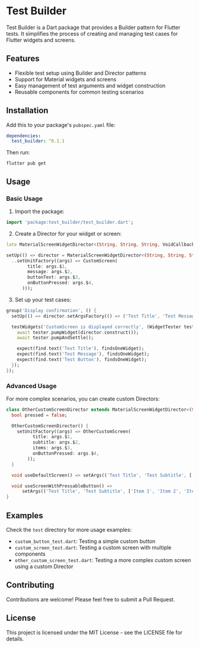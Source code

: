 # Test Builder

Test Builder is a Dart package that provides a Builder pattern for Flutter tests. It simplifies the process of creating and managing test cases for Flutter widgets and screens.

## Features

- Flexible test setup using Builder and Director patterns
- Support for Material widgets and screens
- Easy management of test arguments and widget construction
- Reusable components for common testing scenarios

## Installation

Add this to your package's `pubspec.yaml` file:

```yaml
dependencies:
  test_builder: ^0.1.1
```

Then run:

```
flutter pub get
```

## Usage

### Basic Usage

1. Import the package:

```dart
import 'package:test_builder/test_builder.dart';
```

2. Create a Director for your widget or screen:

```dart
late MaterialScreenWidgetDirector<(String, String, String, VoidCallback)> director;

setUp(() => director = MaterialScreenWidgetDirector<(String, String, String, VoidCallback)>()
  ..setUnitFactory((args) => CustomScreen(
        title: args.$1,
        message: args.$2,
        buttonText: args.$3,
        onButtonPressed: args.$4,
      )));
```

3. Set up your test cases:

```dart
group('Display confirmation', () {
  setUp(() => director.setArgsFactory(() => ('Test Title', 'Test Message', 'Test Button', () {})));

  testWidgets('CustomScreen is displayed correctly', (WidgetTester tester) async {
    await tester.pumpWidget(director.construct());
    await tester.pumpAndSettle();

    expect(find.text('Test Title'), findsOneWidget);
    expect(find.text('Test Message'), findsOneWidget);
    expect(find.text('Test Button'), findsOneWidget);
  });
});
```

### Advanced Usage

For more complex scenarios, you can create custom Directors:

```dart
class OtherCustomScreenDirector extends MaterialScreenWidgetDirector<(String, String, List<String>, VoidCallback)> {
  bool pressed = false;

  OtherCustomScreenDirector() {
    setUnitFactory((args) => OtherCustomScreen(
          title: args.$1,
          subtitle: args.$2,
          items: args.$3,
          onButtonPressed: args.$4,
        ));
  }

  void useDefaultScreen() => setArgs(('Test Title', 'Test Subtitle', ['Item 1', 'Item 2', 'Item 3'], () {}));

  void useScreenWithPressableButton() =>
      setArgs(('Test Title', 'Test Subtitle', ['Item 1', 'Item 2', 'Item 3'], () => pressed = true));
}
```

## Examples

Check the `test` directory for more usage examples:

- `custom_button_test.dart`: Testing a simple custom button
- `custom_screen_test.dart`: Testing a custom screen with multiple components
- `other_custom_screen_test.dart`: Testing a more complex custom screen using a custom Director

## Contributing

Contributions are welcome! Please feel free to submit a Pull Request.

## License

This project is licensed under the MIT License - see the LICENSE file for details.

